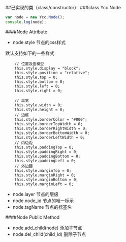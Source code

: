 ##已实现的类（class/constructor）
###class Ycc.Node
```javascript
var node = new Ycc.Node();
console.log(node);
```
####Node Attribute
* node.style 节点的css样式

默认支持如下的一些样式

        // 位置及盒模型
        this.style.display = "block";
        this.style.position = "relative";
        this.style.top = 0;
        this.style.bottom = 0;
        this.style.left = 0;
        this.style.right = 0;

        // 高宽
        this.style.width = 0;
        this.style.height = 0;
        // 边框
        this.style.borderColor = "#000";
        this.style.borderTopWidth = 0;
        this.style.borderRightWidth = 0;
        this.style.borderBottomWidth = 0;
        this.style.borderLeftWidth = 0;
        // 内边距
        this.style.paddingTop = 0;
        this.style.paddingRight = 0;
        this.style.paddingBottom = 0;
        this.style.paddingLeft = 0;
        // 外边距
        this.style.marginTop = 0;
        this.style.marginRight = 0;
        this.style.marginBottom = 0;
        this.style.marginLeft = 0;
* node.layer 节点的层级
* node.node_id 节点的唯一标示
* node.tagName 节点的标签名

####Node Public Method
* node.add_child(node)  添加子节点
* node.del_child(child_id)  删除子节点
